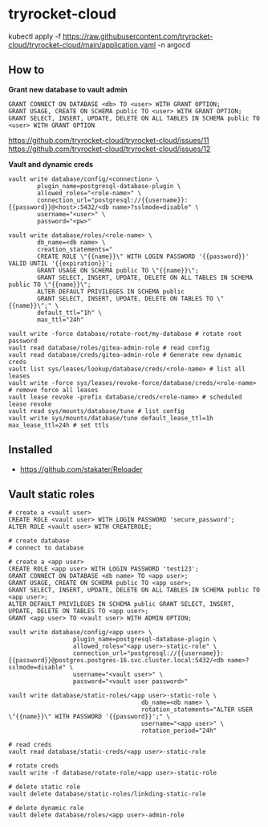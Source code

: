 # tryrocket-cloud

kubectl apply -f https://raw.githubusercontent.com/tryrocket-cloud/tryrocket-cloud/main/application.yaml -n argocd

## How to

**Grant new database to vault admin**


    GRANT CONNECT ON DATABASE <db> TO <user> WITH GRANT OPTION;
    GRANT USAGE, CREATE ON SCHEMA public TO <user> WITH GRANT OPTION;
    GRANT SELECT, INSERT, UPDATE, DELETE ON ALL TABLES IN SCHEMA public TO <user> WITH GRANT OPTION



https://github.com/tryrocket-cloud/tryrocket-cloud/issues/11
https://github.com/tryrocket-cloud/tryrocket-cloud/issues/12

**Vault and dynamic creds**

    vault write database/config/<connection> \
            plugin_name=postgresql-database-plugin \
            allowed_roles="<role-name>" \
            connection_url="postgresql://{{username}}:{{password}}@<host>:5432/<db name>?sslmode=disable" \
            username="<user>" \
            password="<pw>"

    vault write database/roles/<role-name> \
            db_name=<db name> \
            creation_statements="
            CREATE ROLE \"{{name}}\" WITH LOGIN PASSWORD '{{password}}' VALID UNTIL '{{expiration}}';
            GRANT USAGE ON SCHEMA public TO \"{{name}}\";
            GRANT SELECT, INSERT, UPDATE, DELETE ON ALL TABLES IN SCHEMA public TO \"{{name}}\";
            ALTER DEFAULT PRIVILEGES IN SCHEMA public
            GRANT SELECT, INSERT, UPDATE, DELETE ON TABLES TO \"{{name}}\";" \
            default_ttl="1h" \
            max_ttl="24h"

    vault write -force database/rotate-root/my-database # rotate root password
    vault read database/roles/gitea-admin-role # read config
    vault read database/creds/gitea-admin-role # Generate new dynamic creds
    vault list sys/leases/lookup/database/creds/<role-name> # list all leases
    vault write -force sys/leases/revoke-force/database/creds/<role-name> # remove force all leases
    vault lease revoke -prefix database/creds/<role-name> # scheduled lease revoke
    vault read sys/mounts/database/tune # list config
    vault write sys/mounts/database/tune default_lease_ttl=1h max_lease_ttl=24h # set ttls 

## Installed

- https://github.com/stakater/Reloader


## Vault static roles

    # create a <vault user>
    CREATE ROLE <vault user> WITH LOGIN PASSWORD 'secure_password';
    ALTER ROLE <vault user> WITH CREATEROLE;

    # create database
    # connect to database

    # create a <app user>
    CREATE ROLE <app user> WITH LOGIN PASSWORD 'test123';
    GRANT CONNECT ON DATABASE <db name> TO <app user>;
    GRANT USAGE, CREATE ON SCHEMA public TO <app user>;
    GRANT SELECT, INSERT, UPDATE, DELETE ON ALL TABLES IN SCHEMA public TO <app user>;
    ALTER DEFAULT PRIVILEGES IN SCHEMA public GRANT SELECT, INSERT, UPDATE, DELETE ON TABLES TO <app user>;
    GRANT <app user> TO <vault user> WITH ADMIN OPTION;

    vault write database/config/<app user> \
                      plugin_name=postgresql-database-plugin \
                      allowed_roles="<app user>-static-role" \
                      connection_url="postgresql://{{username}}:{{password}}@postgres.postgres-16.svc.cluster.local:5432/<db name>?sslmode=disable" \
                      username="<vault user>" \
                      password="<vault user password>"

    vault write database/static-roles/<app user>-static-role \
                                         db_name=<db name> \
                                         rotation_statements="ALTER USER \"{{name}}\" WITH PASSWORD '{{password}}';" \
                                         username="<app user>" \
                                         rotation_period="24h"

    # read creds
    vault read database/static-creds/<app user>-static-role

    # rotate creds
    vault write -f database/rotate-role/<app user>-static-role

    # delete static role
    vault delete database/static-roles/linkding-static-role

    # delete dynamic role
    vault delete database/roles/<app user>-admin-role

